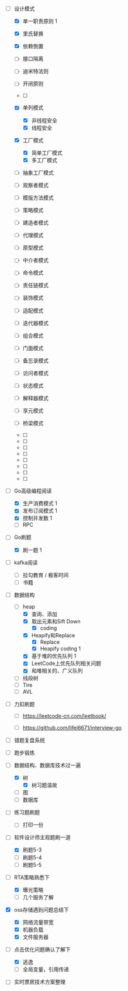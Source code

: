 - [ ] 设计模式

  - [x] 单一职责原则 1
  - [x] 里氏替换 
  - [x] 依赖倒置
  - [ ] 接口隔离
  - [ ] 迪米特法则
  - [ ] 开闭原则 
  - [ ] 
  - [x] 单列模式
    - [x] 非线程安全
    - [x] 线程安全
  - [x] 工厂模式
    - [x] 简单工厂模式
    - [x] 多工厂模式
  - [ ] 抽象工厂模式
  - [ ] 观察者模式
  - [ ] 模版方法模式
  - [ ] 策略模式
  - [ ] 建造者模式
  - [ ] 代理模式
  - [ ] 原型模式
  - [ ] 中介者模式
  - [ ] 命令模式
  - [ ] 责任链模式
  - [ ] 装饰模式
  - [ ] 适配模式 
  - [ ] 迭代器模式
  - [ ]  组合模式
  - [ ]  门面模式 
  - [ ] 备忘录模式 
  - [ ] 访问者模式 
  - [ ] 状态模式 
  - [ ] 解释器模式 
  - [ ] 享元模式
  - [ ]  桥梁模式
  - [ ] 

  - [ ] 

  - [ ] 
  - [ ] 
  - [ ] 

  - [ ] 
  - [ ] 
  - [ ] 

- [ ] Go高级编程阅读  
  - [x] 生产消费模式 1
  - [x] 发布订阅模式 1
  - [x] 控制并发数 1
  - [ ] RPC
  
- [ ] Go刷题
  
  - [x] 刷一题 1
  
- [ ] kafka阅读
  - [ ] 拉勾教育 / 极客时间
  - [ ] 书籍
  
- [ ] 数据结构
  - [ ] heap
    - [x] 查询、添加
    - [x] 取出元素和Sift Down   
      - [x] coding
    - [x] Heapify和Replace
      - [x] Replace
      - [x] Heapify coding 1
    - [x] 基于堆的优先队列 1
    - [x] LeetCode上优先队列相关问题
    - [x] 和堆相关的、广义队列
  - [ ] 线段树
  - [ ] Tire
  - [ ] AVL
  
- [ ] 力扣刷题
  - [ ] https://leetcode-cn.com/leetbook/
  - [ ] https://github.com/lifei6671/interview-go



- [ ] 错题复盘系统
- [ ] 跑步锻炼
- [ ] 数据结构、数据库技术过一遍 
  - [x] 树
    - [x] 树习题温故
  - [ ] 图
  - [ ] 数据库
- [ ] 练习题刷题
  - [ ] 打印一份
- [ ] 软件设计师主观题刷一道
  - [x] 刷题5-3
  - [ ] 刷题5-4
  - [ ] 刷题5-5
- [ ] RTA策略熟悉下
  - [x] 曝光策略
  - [ ] 几个服务了解
- [x] oss存储遇到问题总结下
  - [x] 网络流量带宽
  - [x] 机器负载
  - [x] 文件服务器
- [ ] 点击优化问题确认了解下
  - [x] 逃逸
  - [ ] 全局变量，引用传递
- [ ] 实时票房技术方案整理
